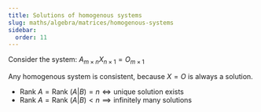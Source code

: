 ```yaml
---
title: Solutions of homogenous systems
slug: maths/algebra/matrices/homogenous-systems
sidebar:
  order: 11
---
```


Consider the system: $A_{m\times n}X_{n\times 1}=O_{m\times 1}$

Any homogenous system is consistent, because $X=O$ is always a solution.

- $\text{Rank }A = \text{Rank }(A|B)=n \iff \text{unique solution exists}$
- $\text{Rank }A =\text{Rank }(A|B) <n \implies \text{infinitely many solutions}$
